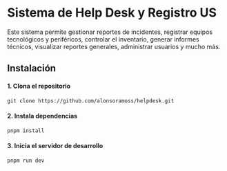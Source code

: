# Sistema de Help Desk y Registro US

Este sistema permite gestionar reportes de incidentes, registrar equipos tecnológicos y periféricos, controlar el inventario, generar informes técnicos, visualizar reportes generales, administrar usuarios y mucho más.

## Instalación

#### 1. Clona el repositorio
    git clone https://github.com/alonsoramoss/helpdesk.git

#### 2. Instala dependencias
    pnpm install

#### 3. Inicia el servidor de desarrollo
    pnpm run dev
